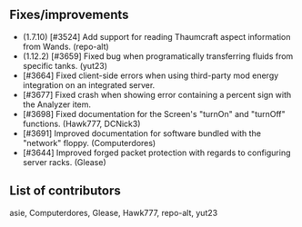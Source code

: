 ## Fixes/improvements

* (1.7.10) [#3524] Add support for reading Thaumcraft aspect information from Wands. (repo-alt)
* (1.12.2) [#3659] Fixed bug when programatically transferring fluids from specific tanks. (yut23)
* [#3664] Fixed client-side errors when using third-party mod energy integration on an integrated server.
* [#3677] Fixed crash when showing error containing a percent sign with the Analyzer item.
* [#3698] Fixed documentation for the Screen's "turnOn" and "turnOff" functions. (Hawk777, DCNick3)
* [#3691] Improved documentation for software bundled with the "network" floppy. (Computerdores)
* [#3644] Improved forged packet protection with regards to configuring server racks. (Glease)

## List of contributors

asie, Computerdores, Glease, Hawk777, repo-alt, yut23
